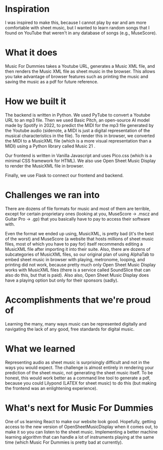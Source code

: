 
# Inspiration

I was inspired to make this, because I cannot play by ear and am more comfortable with sheet music, but I wanted to learn random songs that I found on YouTube that weren't in any database of songs (e.g., MuseScore).
# What it does

Music For Dummies takes a Youtube URL, generates a Music XML file, and then renders the Music XML file as sheet music in the browser. This allows you take advantage of browser features such as printing the music and saving the music as a pdf for future reference.
# How we built it

The backend is written in Python. We used PyTube to convert a Youtube URL to an mp3 file. Then we used Basic Pitch, an open-source AI model made by Spotify in 2022, to predict the MIDI for the mp3 file generated by the Youtube audio (sidenote, a MIDI is just a digital representation of the musical characteristics in the file). To render this in browser, we converted the MIDI to a MusicXML file (which is a more visual representation than a MIDI) using a Python library called Music 21 .

Our frontend is written in Vanilla Javascript and uses Pico.css (which is a minimal CSS framework for HTML). We also use Open Sheet Music Display to render the MusicXML file in browser.

Finally, we use Flask to connect our frontend and backend.
# Challenges we ran into

There are dozens of file formats for music and most of them are terrible, except for certain proprietary ones (looking at you, MuseScore -> .mscz and Guitar Pro -> .gp) that you basically have to pay to access their software with.

Even the format we ended up using, MusicXML, is pretty bad (it's the best of the worst) and MuseScore (a website that hosts millions of sheet music files, most of which you have to pay for) itself recommends editing a MusicXML file after importing it into their suite. Also, there are dozens of subcategories of MusicXML files, so our original plan of using AlphaTab to embed sheet music in browser with playing, metronome, looping, and printing did not work, because pretty much only Open Sheet Music Display works with MusicXML files (there is a service called SoundSlice that can also do this, but that is paid). Also also, Open Sheet Music Display does have a playing option but only for their sponsors (sadly).

# Accomplishments that we're proud of

Learning the many, many ways music can be represented digitally and navigating the lack of any good, free standards for digital music.
# What we learned

Representing audio as sheet music is surprisingly difficult and not in the ways you would expect. The challenge is almost entirely in rendering your prediction of the sheet music, not generating the sheet music itself. To be honest, this would work better as a command line tool to generate a pdf, because you could Lilypond (LATEX for sheet music) to do this (but making the frontend was an enlightening experience).
# What's next for Music For Dummies

One of us learning React to make our website look good. Hopefully, getting access to the new version of OpenSheetMusicDisplay when it comes out, to make it so you can listen to the sheet music. Implementing a better machine learning algorithm that can handle a lot of instruments playing at the same time (which Music For Dummies is pretty bad at currently).
